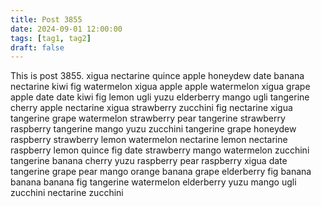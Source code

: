 ```yaml
---
title: Post 3855
date: 2024-09-01 12:00:00
tags: [tag1, tag2]
draft: false
---
```

This is post 3855.
xigua
nectarine
quince
apple
honeydew
date
banana
nectarine
kiwi
fig
watermelon
xigua
apple
apple
watermelon
xigua
grape
apple
date
date
kiwi
fig
lemon
ugli
yuzu
elderberry
mango
ugli
tangerine
cherry
apple
nectarine
xigua
strawberry
zucchini
fig
nectarine
xigua
tangerine
grape
watermelon
strawberry
pear
tangerine
strawberry
raspberry
tangerine
mango
yuzu
zucchini
tangerine
grape
honeydew
raspberry
strawberry
lemon
watermelon
nectarine
lemon
nectarine
raspberry
lemon
quince
fig
date
strawberry
mango
watermelon
zucchini
tangerine
banana
cherry
yuzu
raspberry
pear
raspberry
xigua
date
tangerine
grape
pear
mango
orange
banana
grape
elderberry
fig
banana
banana
banana
fig
tangerine
watermelon
elderberry
yuzu
mango
ugli
zucchini
nectarine
zucchini
